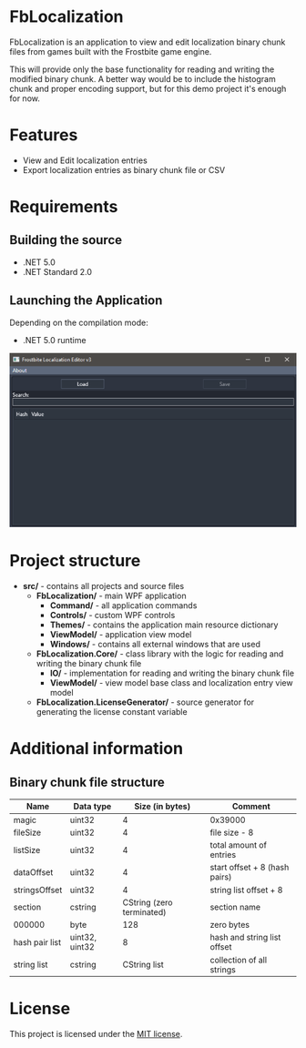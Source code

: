 # FbLocalization
FbLocalization is an application to view and edit localization binary chunk files from games built with the Frostbite game engine.


This will provide only the base functionality for reading and writing the modified binary chunk. A better way would be to include the histogram chunk and proper encoding support, but for this demo project it's enough for now.

# Features
- View and Edit localization entries
- Export localization entries as binary chunk file or CSV

# Requirements

## Building the source
- .NET 5.0
- .NET Standard 2.0

## Launching the Application
Depending on the compilation mode:
- .NET 5.0 runtime

![Application](images/app.png)

# Project structure

- **src/** - contains all projects and source files
    - **FbLocalization/** - main WPF application
        - **Command/** - all application commands
        - **Controls/** - custom WPF controls
        - **Themes/** - contains the application main resource dictionary
        - **ViewModel/** - application view model
        - **Windows/** - contains all external windows that are used
    - **FbLocalization.Core/** - class library with the logic for reading and writing the binary chunk file
        - **IO/** - implementation for reading and writing the binary chunk file
        - **ViewModel/** - view model base class and localization entry view model
    - **FbLocalization.LicenseGenerator/** - source generator for generating the license constant variable

# Additional information

## Binary chunk file structure

| Name           | Data type      | Size (in bytes)           | Comment                       |
| -------------- | -------------- | ------------------------- | ----------------------------- |
| magic          | uint32         | 4                         | 0x39000                       |
| fileSize       | uint32         | 4                         | file size - 8                 |
| listSize       | uint32         | 4                         | total amount of entries       |
| dataOffset     | uint32         | 4                         | start offset + 8 (hash pairs) |
| stringsOffset  | uint32         | 4                         | string list offset + 8        |
| section        | cstring        | CString (zero terminated) | section name                  |
| 000000         | byte           | 128                       | zero bytes                    |
| hash pair list | uint32, uint32 | 8                         | hash and string list offset   |
| string list    | cstring        | CString list              | collection of all strings     |


# License
This project is licensed under the [MIT license](LICENSE).